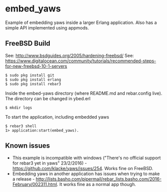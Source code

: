 embed_yaws
=====

Example of embedding yaws inside a larger Erlang application. Also has a simple API implemented using appmods.

FreeBSD Build
-------------
See: http://www.bsdguides.org/2005/hardening-freebsd/
See: https://www.digitalocean.com/community/tutorials/recommended-steps-for-new-freebsd-10-1-servers

    $ sudo pkg install git
    $ sudo pkg install erlang
    $ sudo pkg install rebar3

Inside the embed-yaws directory (where README.md and rebar.config live). The directory can be changed in ybed.erl

	$ mkdir logs

To start the application, including embedded yaws

    $ rebar3 shell
    1> application:start(embed_yaws).


Known issues
------------

* This example is incompatible with windows ("There's no official support for rebar3 yet in yaws" 23/2/2016) - https://github.com/klacke/yaws/issues/254. Works fine on FreeBSD.
* Embedding yaws in another application has issues when trying to make a release - http://lists.basho.com/pipermail/rebar_lists.basho.com/2016-February/002311.html. It works fine as a normal app though.